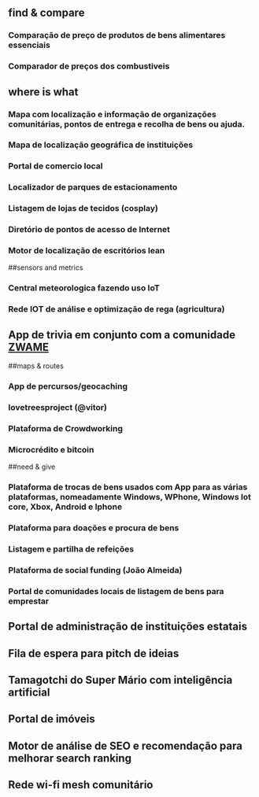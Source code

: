 ## find & compare
### Comparação de preço de produtos de bens alimentares essenciais
### Comparador de preços dos combustiveis
## where is what
### Mapa com localização e informação de organizações comunitárias, pontos de entrega e recolha de bens ou ajuda.
### Mapa de localização geográfica de instituições
### Portal de comercio local
### Localizador de parques de estacionamento
### Listagem de lojas de tecidos (cosplay)
### Diretório de pontos de acesso de Internet
### Motor de localização de escritórios lean




##sensors and metrics
### Central meteorologica fazendo uso IoT
### Rede IOT de análise e optimização de rega (agricultura)




## App de trivia em conjunto com a comunidade [ZWAME](https://github.com/zwamedevelopment)




##maps & routes
### App de percursos/geocaching
### lovetreesproject (@vitor)




### Plataforma de Crowdworking
### Microcrédito e bitcoin




##need & give
### Plataforma de trocas de bens usados com App para as várias plataformas, nomeadamente Windows, WPhone, Windows Iot core, Xbox, Android e Iphone
### Plataforma para doações e procura de bens
### Listagem e partilha de refeições
### Plataforma de social funding (João Almeida)
### Portal de comunidades locais de listagem de bens para emprestar




## Portal de administração de instituições estatais




## Fila de espera para pitch de ideias




## Tamagotchi do Super Mário com inteligência artificial




## Portal de imóveis




## Motor de análise de SEO e recomendação para melhorar search ranking




## Rede wi-fi mesh comunitário

